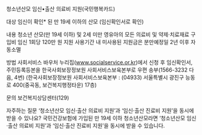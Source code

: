 청소년산모 임신•출산 의료비 지원(국민행복카드)

대상
임신이 확인* 된 만 19세 이하의 산모 (임신확인서로 확인)

내용
 청소년 산모(만 19세 이하) 및 2세 미만 영유아의 모든 의료비 및 약제·치료재료 구입비
   임신 1회당 120만 원 지원
   사용기간 내 미사용된 지원금은 분만예정일 2년 이후 자동소멸

방법
 사회서비스 바우처 누리집(www.socialservice.or.kr)에서 신청 후 임신확인서, 주민등록등본을 한국사회보장정보원 사회서비스보육본부로 우편 송부(1566-3232 다음, 4번) (한국사회보장정보원 사회서비스보육본부 : (04933) 서울특별시 광진구 능동로 400(중곡동, 보건복지행정타운) 17층)

문의
 보건복지상담센터(129)

자주하는 질문
 ‘청소년산모 임신·출산 의료비 지원’과 ‘임신·출산 진료비 지원’을 동시에 받을 수 있나요?
   국민건강보험에 가입된 만 19세 이하 청소년산모라면 ‘청소년산모 임신·출산 의료비 지원’과 ‘임신·출산 진료비 지원’을 동시에 받을 수 있습니다.
